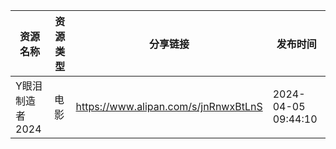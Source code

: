 | 资源名称       | 资源类型 | 分享链接                                 | 发布时间                |
| ---------- | ---- | ------------------------------------ | ------------------- |
| Y眼泪制造者2024 | 电影   | https://www.alipan.com/s/jnRnwxBtLnS | 2024-04-05 09:44:10 |
